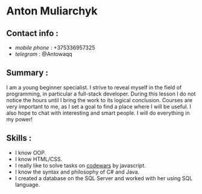 # Anton Muliarchyk
## Contact info :
* *mobile phone* : +375336957325
* *telegram* : @Antowaqq
## Summary :
I am a young beginner specialist. I strive to reveal myself in the field of programming, in particular a full-stack developer. During this lesson I do not notice the hours until I bring the work to its logical conclusion. Courses are very important to me, as I set a goal to find a place where I will be useful. I also hope to chat with interesting and smart people. I will do everything in my power!
## Skills :
* I know OOP.
* I know HTML/CSS.
* I really like to solve tasks on [codewars](https://www.codewars.com/users/Antowa-qq) by javascript.
* I know the syntax and philosophy of C# and Java.
* I created a database on the SQL Server and worked with her using SQL language.

